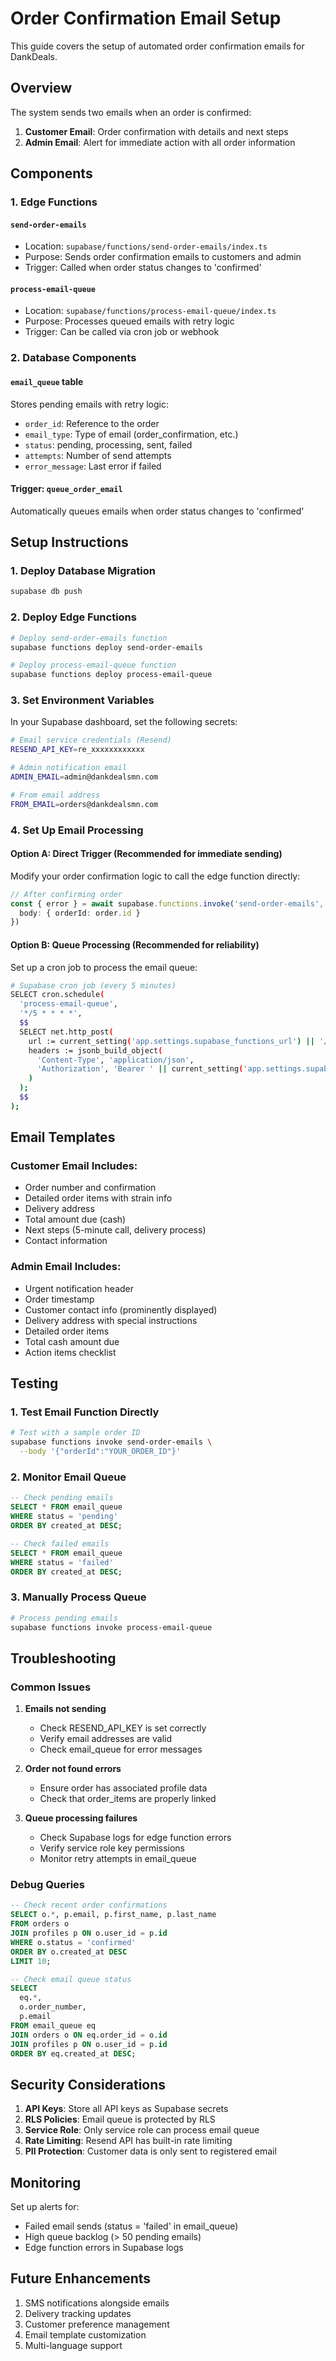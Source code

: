 # Order Confirmation Email Setup

This guide covers the setup of automated order confirmation emails for DankDeals.

## Overview

The system sends two emails when an order is confirmed:
1. **Customer Email**: Order confirmation with details and next steps
2. **Admin Email**: Alert for immediate action with all order information

## Components

### 1. Edge Functions

#### `send-order-emails`
- Location: `supabase/functions/send-order-emails/index.ts`
- Purpose: Sends order confirmation emails to customers and admin
- Trigger: Called when order status changes to 'confirmed'

#### `process-email-queue`
- Location: `supabase/functions/process-email-queue/index.ts`
- Purpose: Processes queued emails with retry logic
- Trigger: Can be called via cron job or webhook

### 2. Database Components

#### `email_queue` table
Stores pending emails with retry logic:
- `order_id`: Reference to the order
- `email_type`: Type of email (order_confirmation, etc.)
- `status`: pending, processing, sent, failed
- `attempts`: Number of send attempts
- `error_message`: Last error if failed

#### Trigger: `queue_order_email`
Automatically queues emails when order status changes to 'confirmed'

## Setup Instructions

### 1. Deploy Database Migration

```bash
supabase db push
```

### 2. Deploy Edge Functions

```bash
# Deploy send-order-emails function
supabase functions deploy send-order-emails

# Deploy process-email-queue function
supabase functions deploy process-email-queue
```

### 3. Set Environment Variables

In your Supabase dashboard, set the following secrets:

```bash
# Email service credentials (Resend)
RESEND_API_KEY=re_xxxxxxxxxxxx

# Admin notification email
ADMIN_EMAIL=admin@dankdealsmn.com

# From email address
FROM_EMAIL=orders@dankdealsmn.com
```

### 4. Set Up Email Processing

#### Option A: Direct Trigger (Recommended for immediate sending)
Modify your order confirmation logic to call the edge function directly:

```typescript
// After confirming order
const { error } = await supabase.functions.invoke('send-order-emails', {
  body: { orderId: order.id }
})
```

#### Option B: Queue Processing (Recommended for reliability)
Set up a cron job to process the email queue:

```bash
# Supabase cron job (every 5 minutes)
SELECT cron.schedule(
  'process-email-queue',
  '*/5 * * * *',
  $$
  SELECT net.http_post(
    url := current_setting('app.settings.supabase_functions_url') || '/process-email-queue',
    headers := jsonb_build_object(
      'Content-Type', 'application/json',
      'Authorization', 'Bearer ' || current_setting('app.settings.supabase_service_role_key')
    )
  );
  $$
);
```

## Email Templates

### Customer Email Includes:
- Order number and confirmation
- Detailed order items with strain info
- Delivery address
- Total amount due (cash)
- Next steps (5-minute call, delivery process)
- Contact information

### Admin Email Includes:
- Urgent notification header
- Order timestamp
- Customer contact info (prominently displayed)
- Delivery address with special instructions
- Detailed order items
- Total cash amount due
- Action items checklist

## Testing

### 1. Test Email Function Directly

```bash
# Test with a sample order ID
supabase functions invoke send-order-emails \
  --body '{"orderId":"YOUR_ORDER_ID"}'
```

### 2. Monitor Email Queue

```sql
-- Check pending emails
SELECT * FROM email_queue 
WHERE status = 'pending' 
ORDER BY created_at DESC;

-- Check failed emails
SELECT * FROM email_queue 
WHERE status = 'failed' 
ORDER BY created_at DESC;
```

### 3. Manually Process Queue

```bash
# Process pending emails
supabase functions invoke process-email-queue
```

## Troubleshooting

### Common Issues

1. **Emails not sending**
   - Check RESEND_API_KEY is set correctly
   - Verify email addresses are valid
   - Check email_queue for error messages

2. **Order not found errors**
   - Ensure order has associated profile data
   - Check that order_items are properly linked

3. **Queue processing failures**
   - Check Supabase logs for edge function errors
   - Verify service role key permissions
   - Monitor retry attempts in email_queue

### Debug Queries

```sql
-- Check recent order confirmations
SELECT o.*, p.email, p.first_name, p.last_name
FROM orders o
JOIN profiles p ON o.user_id = p.id
WHERE o.status = 'confirmed'
ORDER BY o.created_at DESC
LIMIT 10;

-- Check email queue status
SELECT 
  eq.*,
  o.order_number,
  p.email
FROM email_queue eq
JOIN orders o ON eq.order_id = o.id
JOIN profiles p ON o.user_id = p.id
ORDER BY eq.created_at DESC;
```

## Security Considerations

1. **API Keys**: Store all API keys as Supabase secrets
2. **RLS Policies**: Email queue is protected by RLS
3. **Service Role**: Only service role can process email queue
4. **Rate Limiting**: Resend API has built-in rate limiting
5. **PII Protection**: Customer data is only sent to registered email

## Monitoring

Set up alerts for:
- Failed email sends (status = 'failed' in email_queue)
- High queue backlog (> 50 pending emails)
- Edge function errors in Supabase logs

## Future Enhancements

1. SMS notifications alongside emails
2. Delivery tracking updates
3. Customer preference management
4. Email template customization
5. Multi-language support 